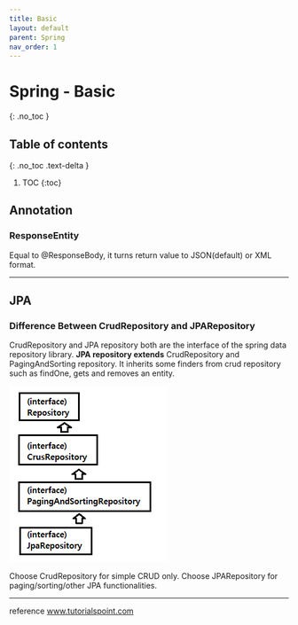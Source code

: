 ```yaml
---
title: Basic
layout: default
parent: Spring
nav_order: 1
---
```


# Spring - Basic 
{: .no_toc }

## Table of contents
{: .no_toc .text-delta }

1. TOC
{:toc}


## Annotation
### ResponseEntity

Equal to @ResponseBody, it turns return value to JSON(default) or XML format.

---
## JPA
### Difference Between CrudRepository and JPARepository 

CrudRepository and JPA repository both are the interface of the spring data repository library. 
**JPA repository extends** CrudRepository and PagingAndSorting repository. It inherits some finders from crud repository such as findOne, gets and removes an entity.

![](\assets\images\spring_001.png)

Choose CrudRepository for simple CRUD only. Choose JPARepository for paging/sorting/other JPA functionalities.



---
 reference 
www.tutorialspoint.com
